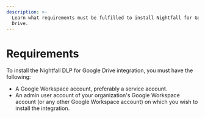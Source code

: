 ```yaml
---
description: >-
  Learn what requirements must be fulfilled to install Nightfall for Google
  Drive.
---
```


# Requirements

To install the Nightfall DLP for Google Drive integration, you must have the following:&#x20;

* A Google Workspace account, preferably a service account.
* An admin user account of your organization's Google Workspace account (or any other Google Workspace account) on which you wish to install the integration.
